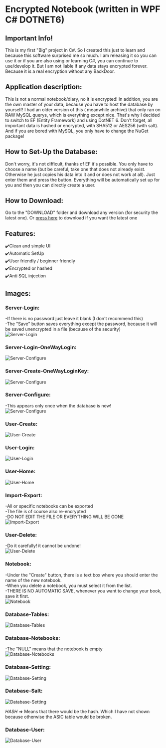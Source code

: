 <h1>Encrypted Notebook (written in WPF C#   DOTNET6)</h1>

## Important Info!
This is my first "Big" project in C#. 
So I created this just to learn and because this software surprised me so much. 
I am releasing it so you can use it or if you are also using or learning C#, you can continue to use/develop it. 
But I am not liable if any data stays encrypted forever. Because it is a real encryption without any BackDoor.


## Application description:
This is not a normal notebook/diary, no it is encrypted! 
In addition, you are the own master of your data, because you have to host the database by yourself!
I had an older version of this ( meanwhile archive) that only ran on RAW MySQL querys, which is everything except nice. 
That's why I decided to switch to EF (Entity Framework) and using DotNET 6. 
Don't forget, all important data is hashed or encrypted, with SHA512 or AES256 (with salt).
And if you are bored with MySQL, you only have to change the NuGet package!

## How to Set-Up the Database:
Don't worry, it's not difficult, thanks of EF it's possible. 
You only have to choose a name (but be careful, take one that does not already exist. 
Otherwise he just copies his data into it and or does not work at all).
Just enter them and press the button. Everything will be automatically set up for you and then you can directly create a user.


## How to Download:
Go to the "DOWNLOAD" folder and download any version (for security the latest one). 
Or [press here](https://github.com/Schecher1/Encrypted-Notebook/blob/master/DOWNLOADS/Latest%20Version.zip) to download if you want the latest one


## Features:
✔️Clean and simple UI<br/>
✔️Automatic SetUp<br/>
✔️User friendly / beginner friendly<br/>
✔️Encrypted or hashed<br/>
✔️Anti SQL injection <br/>
                                                                                                             

## Images:
### Server-Login:
-If there is no password just leave it blank (I don't recommend this)                                                                 <br/>
-The "Save" button saves everything except the password, because it will be saved unencrypted in a file (because of the security)     <br/>
![Server-Login](IMAGES/Version%201.0.0.0/PageServerLogin.PNG)

### Server-Login-OneWayLogin:                                                                                
![Server-Configure](IMAGES/Version%201.0.0.0/PageServerLoginOneWayLogin.PNG)

### Server-Create-OneWayLoginKey:                                                                                   
![Server-Configure](IMAGES/Version%201.0.0.0/PageServerLoginOneWayLoginCreate.PNG)	

### Server-Configure:
-This appears only once when the database is new!                                                                                     <br/>
![Server-Configure](IMAGES/Version%201.0.0.0/PageServerIsNotConfigured.PNG)


### User-Create:
![User-Create](IMAGES/Version%201.0.0.0/PageUserCreate.PNG)


### User-Login:
![User-Login](IMAGES/Version%201.0.0.0/PageUserLogin.PNG)


### User-Home:
![User-Home](IMAGES/Version%201.0.0.0/PageUserHome.PNG)


### Import-Export:
-All or specific notebooks can be exported																								<br/>
-The file is of course also re-encrypted																									<br/>
-DO NOT EDIT THE FILE OR EVERYTHING WILL BE GONE																			<br/>
![Import-Export](IMAGES/Version%201.0.0.0/PageUserNotebookHome.PNG)


### User-Delete:
-Do it carefully! it cannot be undone!																										<br/>
![User-Delete](IMAGES/Version%201.0.0.0/PageUserDelete.PNG)


### Notebook:
-Under the "Create" button, there is a text box where you should enter the name of the new notebook.                                  <br/>
-When you delete a notebook, you must select it from the list.                                                                        <br/>
-THERE IS NO AUTOMATIC SAVE, whenever you want to change your book, save it first.                                                    <br/>
![Notebook](IMAGES/Version%201.0.0.0/PageUserNotebookHome.PNG)


### Database-Tables:
![Database-Tables](IMAGES/Version%201.0.0.0/DatabaseTables.PNG)


### Database-Notebooks:
-The "NULL" means that the notebook is empty                                                                                          <br/>
![Database-Notebooks](IMAGES/Version%201.0.0.0/DatabaseTablesNotebooks.PNG)


### Database-Setting:
![Database-Setting](IMAGES/Version%201.0.0.0/DatabaseTablesSetting.PNG)


### Database-Salt:
![Database-Setting](IMAGES/Version%201.0.0.0/DatabaseTablesSalt.PNG)

*HASH* => Means that there would be the hash. Which I have not shown because otherwise the ASIC table would be broken.
### Database-User:
![Database-User](IMAGES/Version%201.0.0.0/DatabaseTablesUser.PNG)
